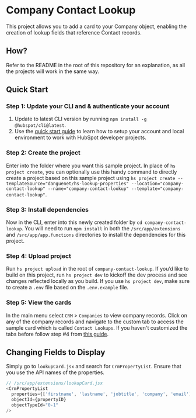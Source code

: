 # Company Contact Lookup

This project allows you to add a card to your Company object, enabling the creation of lookup fields that reference Contact records.

## How?

Refer to the README in the root of this repository for an explanation, as all the projects will work in the same way.

## Quick Start

### Step 1: Update your CLI and & authenticate your account

1. Update to latest CLI version by running `npm install -g @hubspot/cli@latest`.
2. Use the [quick start guide](https://developers.hubspot.com/docs/platform/ui-extensions-quickstart) to learn how to setup your account and local environment to work with HubSpot developer projects.

### Step 2: Create the project

Enter into the folder where you want this sample project. In place of `hs project create`, you can optionally use this handy command to directly create a project based on this sample project using `hs project create --templateSource="danguenet/hs-lookup-properties" --location="company-contact-lookup" --name="company-contact-lookup" --template="company-contact-lookup"`.

### Step 3: Install dependencies

Now in the CLI, enter into this newly created folder by `cd company-contact-lookup`. You will need to run `npm install` in both the `/src/app/extensions` and `/src/app/app.functions` directories to install the dependencies for this project.

### Step 4: Upload project

Run `hs project upload` in the root of `company-contact-lookup`. If you’d like to build on this project, run `hs project dev` to kickoff the dev process and see changes reflected locally as you build. If you use `hs project dev`, make sure to create a `.env` file based on the `.env.example` file.

### Step 5: View the cards

In the main menu select `CRM` > `Companies` to view company records. Click on any of the company records and navigate to the custom tab to access the sample card which is called `Contact Lookups`. If you haven't customized the tabs before follow step #4 from [this guide](https://developers.hubspot.com/docs/platform/ui-extensions-quickstart).

## Changing Fields to Display

Simply go to `lookupCard.jsx` and search for `CrmPropertyList`. Ensure that you use the API names of the properties.

```javascript
// /src/app/extensions/lookupCard.jsx
<CrmPropertyList
  properties={['firstname', 'lastname', 'jobtitle', 'company', 'email']}
  objectId={propertyID}
  objectTypeId="0-1"
/>
```
